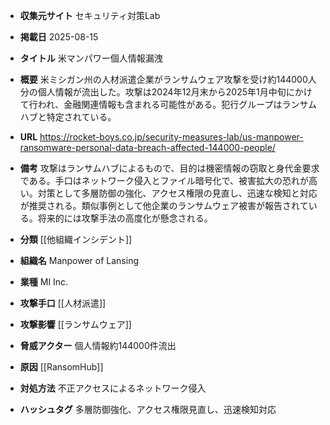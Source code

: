 - **収集元サイト**
セキュリティ対策Lab

- **掲載日**
2025-08-15

- **タイトル**
米マンパワー個人情報漏洩

- **概要**
米ミシガン州の人材派遣企業がランサムウェア攻撃を受け約144000人分の個人情報が流出した。攻撃は2024年12月末から2025年1月中旬にかけて行われ、金融関連情報も含まれる可能性がある。犯行グループはランサムハブと特定されている。

- **URL**
https://rocket-boys.co.jp/security-measures-lab/us-manpower-ransomware-personal-data-breach-affected-144000-people/

- **備考**
攻撃はランサムハブによるもので、目的は機密情報の窃取と身代金要求である。手口はネットワーク侵入とファイル暗号化で、被害拡大の恐れが高い。対策として多層防御の強化、アクセス権限の見直し、迅速な検知と対応が推奨される。類似事例として他企業のランサムウェア被害が報告されている。将来的には攻撃手法の高度化が懸念される。

- **分類**
[[他組織インシデント]]

- **組織名**
Manpower of Lansing

- **業種**
MI Inc.

- **攻撃手口**
[[人材派遣]]

- **攻撃影響**
[[ランサムウェア]]

- **脅威アクター**
個人情報約144000件流出

- **原因**
[[RansomHub]]

- **対処方法**
不正アクセスによるネットワーク侵入

- **ハッシュタグ**
多層防御強化、アクセス権限見直し、迅速検知対応
